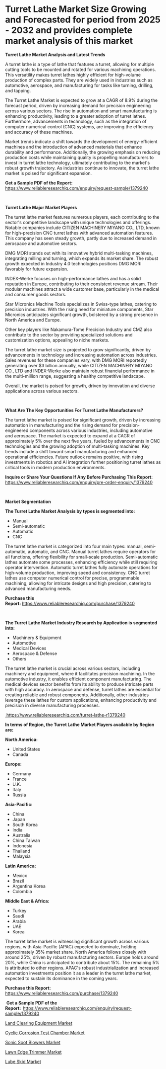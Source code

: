 <p><h1>Turret Lathe Market Size Growing and Forecasted for period from 2025 - 2032 and provides complete market analysis of this market</h1></p><p><strong>Turret Lathe Market Analysis and Latest Trends</strong></p>
<p><p>A turret lathe is a type of lathe that features a turret, allowing for multiple cutting tools to be mounted and rotated for various machining operations. This versatility makes turret lathes highly efficient for high-volume production of complex parts. They are widely used in industries such as automotive, aerospace, and manufacturing for tasks like turning, drilling, and tapping.</p><p>The Turret Lathe Market is expected to grow at a CAGR of 8.9% during the forecast period, driven by increasing demand for precision engineering across various sectors. The rise in automation and smart manufacturing is enhancing productivity, leading to a greater adoption of turret lathes. Furthermore, advancements in technology, such as the integration of computer numerical control (CNC) systems, are improving the efficiency and accuracy of these machines.</p><p>Market trends indicate a shift towards the development of energy-efficient machines and the introduction of advanced materials that enhance durability and performance. Additionally, the growing emphasis on reducing production costs while maintaining quality is propelling manufacturers to invest in turret lathe technology, ultimately contributing to the market's robust growth trajectory. As industries continue to innovate, the turret lathe market is poised for significant expansion.</p></p>
<p><strong>Get a Sample PDF of the Report:&nbsp;</strong> <a href="https://www.reliableresearchiq.com/enquiry/request-sample/1379240?utm_campaign=1144&utm_medium=2&utm_source=Github&utm_content=ia&utm_term=11042025&utm_id=turret-lathe">https://www.reliableresearchiq.com/enquiry/request-sample/1379240</a></p>
<p>&nbsp;</p>
<p><strong>Turret Lathe Major Market Players</strong></p>
<p><p>The turret lathe market features numerous players, each contributing to the sector's competitive landscape with unique technologies and offerings. Notable companies include CITIZEN MACHINERY MIYANO CO., LTD, known for high-precision CNC turret lathes with advanced automation features. This company has seen steady growth, partly due to increased demand in aerospace and automotive sectors.</p><p>DMG MORI stands out with its innovative hybrid multi-tasking machines, integrating milling and turning, which expands its market share. The robust growth expected in Industry 4.0 technologies positions DMG MORI favorably for future expansion.</p><p>INDEX-Werke focuses on high-performance lathes and has a solid reputation in Europe, contributing to their consistent revenue stream. Their modular machines attract a wide customer base, particularly in the medical and consumer goods sectors.</p><p>Star Micronics Machine Tools specializes in Swiss-type lathes, catering to precision industries. With the rising need for miniature components, Star Micronics anticipates significant growth, bolstered by a strong presence in North America and Europe.</p><p>Other key players like Nakamura-Tome Precision Industry and CMZ also contribute to the sector by providing specialized solutions and customization options, appealing to niche markets. </p><p>The turret lathe market size is projected to grow significantly, driven by advancements in technology and increasing automation across industries. Sales revenues for these companies vary, with DMG MORI reportedly generating over $3 billion annually, while CITIZEN MACHINERY MIYANO CO., LTD and INDEX-Werke also maintain robust financial performance in the multi-million range, suggesting a healthy competitive landscape. </p><p>Overall, the market is poised for growth, driven by innovation and diverse applications across various sectors.</p></p>
<p>&nbsp;</p>
<p><strong>What Are The Key Opportunities For Turret Lathe Manufacturers?</strong></p>
<p><p>The turret lathe market is poised for significant growth, driven by increasing automation in manufacturing and the rising demand for precision-engineered components across various industries, including automotive and aerospace. The market is expected to expand at a CAGR of approximately 5% over the next five years, fueled by advancements in CNC technologies and the growing adoption of multi-tasking machines. Key trends include a shift toward smart manufacturing and enhanced operational efficiencies. Future outlook remains positive, with rising investments in robotics and AI integration further positioning turret lathes as critical tools in modern production environments.</p></p>
<p><strong>Inquire or Share Your Questions If Any Before Purchasing This Report:</strong> <a href="https://www.reliableresearchiq.com/enquiry/pre-order-enquiry/1379240?utm_campaign=1144&utm_medium=2&utm_source=Github&utm_content=ia&utm_term=11042025&utm_id=turret-lathe">https://www.reliableresearchiq.com/enquiry/pre-order-enquiry/1379240</a></p>
<p>&nbsp;</p>
<p><strong>Market Segmentation</strong></p>
<p><strong>The Turret Lathe Market Analysis by types is segmented into:</strong></p>
<p><ul><li>Manual</li><li>Semi-automatic</li><li>Automatic</li><li>CNC</li></ul></p>
<p><p>The turret lathe market is categorized into four main types: manual, semi-automatic, automatic, and CNC. Manual turret lathes require operators for all functions, offering flexibility for small-scale production. Semi-automatic lathes automate some processes, enhancing efficiency while still requiring operator intervention. Automatic turret lathes fully automate operations for high-volume production, improving speed and consistency. CNC turret lathes use computer numerical control for precise, programmable machining, allowing for intricate designs and high precision, catering to advanced manufacturing needs.</p></p>
<p><strong>Purchase this Report:&nbsp;</strong><a href="https://www.reliableresearchiq.com/purchase/1379240?utm_campaign=1144&utm_medium=2&utm_source=Github&utm_content=ia&utm_term=11042025&utm_id=turret-lathe">https://www.reliableresearchiq.com/purchase/1379240</a></p>
<p>&nbsp;</p>
<p><strong>The Turret Lathe Market Industry Research by Application is segmented into:</strong></p>
<p><ul><li>Machinery & Equipment</li><li>Automotive</li><li>Medical Devices</li><li>Aerospace & Defense</li><li>Others</li></ul></p>
<p><p>The turret lathe market is crucial across various sectors, including machinery and equipment, where it facilitates precision machining. In the automotive industry, it enables efficient component manufacturing. The medical devices sector benefits from its ability to produce intricate parts with high accuracy. In aerospace and defense, turret lathes are essential for creating reliable and robust components. Additionally, other industries leverage these lathes for custom applications, enhancing productivity and precision in diverse manufacturing processes.</p></p>
<p><a href="https://www.reliableresearchiq.com/turret-lathe-r1379240?utm_campaign=1144&utm_medium=2&utm_source=Github&utm_content=ia&utm_term=11042025&utm_id=turret-lathe">&nbsp;https://www.reliableresearchiq.com/turret-lathe-r1379240</a></p>
<p><strong>In terms of Region, the Turret Lathe Market Players available by Region are:</strong></p>
<p>
    <p> <strong> North America: </strong>
        <ul>
            <li>United States</li>
            <li>Canada</li>
        </ul>
        </p> 
    <p> <strong> Europe: </strong>
        <ul>
            <li>Germany</li>
            <li>France</li>
            <li>U.K.</li>
            <li>Italy</li>
            <li>Russia</li>
        </ul>
        </p> 
    <p> <strong> Asia-Pacific: </strong>
        <ul>
            <li>China</li>
            <li>Japan</li>
            <li>South Korea</li>
            <li>India</li>
            <li>Australia</li>
            <li>China Taiwan</li>
            <li>Indonesia</li>
            <li>Thailand</li>
            <li>Malaysia</li>
        </ul>
        </p> 
    <p> <strong> Latin America: </strong>
        <ul>
            <li>Mexico</li>
            <li>Brazil</li>
            <li>Argentina Korea</li>
            <li>Colombia</li>
        </ul>
        </p> 
    <p> <strong> Middle East & Africa: </strong>
        <ul>
            <li>Turkey</li>
            <li>Saudi</li>
            <li>Arabia</li>
            <li>UAE</li>
            <li>Korea</li>
        </ul>
    </p>
    </p>
<p><p>The turret lathe market is witnessing significant growth across various regions, with Asia-Pacific (APAC) expected to dominate, holding approximately 35% market share. North America follows closely with around 25%, driven by robust manufacturing sectors. Europe holds around 20%, while China is anticipated to contribute about 15%. The remaining 5% is attributed to other regions. APAC's robust industrialization and increased automation investments position it as a leader in the turret lathe market, expected to sustain its dominance in the coming years.</p></p>
<p><strong>Purchase this Report: </strong><a href="https://www.reliableresearchiq.com/purchase/1379240?utm_campaign=1144&utm_medium=2&utm_source=Github&utm_content=ia&utm_term=11042025&utm_id=turret-lathe">https://www.reliableresearchiq.com/purchase/1379240</a></p>
<p>&nbsp;<strong>Get a Sample PDF of the Report:&nbsp;&nbsp;</strong><a href="https://www.reliableresearchiq.com/enquiry/request-sample/1379240?utm_campaign=1144&utm_medium=2&utm_source=Github&utm_content=ia&utm_term=11042025&utm_id=turret-lathe">https://www.reliableresearchiq.com/enquiry/request-sample/1379240</a></p>
<p><strong></strong></p>
<p><p><a href="https://github.com/rwanjamiul/Market-Research-Report-List-1/blob/main/land-clearing-equipment-market.md?utm_campaign=1144&utm_medium=2&utm_source=Github&utm_content=ia&utm_term=11042025&utm_id=turret-lathe">Land Clearing Equipment Market</a></p><p><a href="https://github.com/resiebustin/Market-Research-Report-List-1/blob/main/cyclic-corrosion-test-chamber-market.md?utm_campaign=1144&utm_medium=2&utm_source=Github&utm_content=ia&utm_term=11042025&utm_id=turret-lathe">Cyclic Corrosion Test Chamber Market</a></p><p><a href="https://github.com/rndwazeri/Market-Research-Report-List-1/blob/main/sonic-soot-blowers-market.md?utm_campaign=1144&utm_medium=2&utm_source=Github&utm_content=ia&utm_term=11042025&utm_id=turret-lathe">Sonic Soot Blowers Market</a></p><p><a href="https://github.com/safatabhee/Market-Research-Report-List-1/blob/main/lawn-edge-trimmer-market.md?utm_campaign=1144&utm_medium=2&utm_source=Github&utm_content=ia&utm_term=11042025&utm_id=turret-lathe">Lawn Edge Trimmer Market</a></p><p><a href="https://github.com/sivyerloucks/Market-Research-Report-List-1/blob/main/lube-skid-market.md?utm_campaign=1144&utm_medium=2&utm_source=Github&utm_content=ia&utm_term=11042025&utm_id=turret-lathe">Lube Skid Market</a></p></p>
